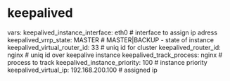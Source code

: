 # keepalived

vars:
keepalived_instance_interface: eth0 # interface to assign ip adress
keepalived_vrrp_state: MASTER # MASTER|BACKUP - state of instance
keepalived_virtual_router_id: 33 # uniq id for cluster
keepalived_router_id: nginx # uniq id over keepalive instance
keepalived_track_process: nginx # process to track 
keepalived_instance_priority: 100 # instance priority
keepalived_virtual_ip: 192.168.200.100 # assigned ip


